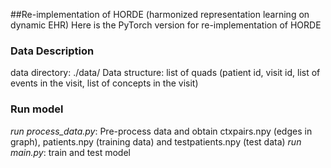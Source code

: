 ##Re-implementation of HORDE (harmonized representation learning on dynamic EHR)
Here is the PyTorch version for re-implementation of HORDE

### Data Description
data directory: ./data/
Data structure: list of quads (patient id, visit id, list of events in the visit, list of concepts in the visit)

### Run model
*run process_data.py*:  Pre-process data and obtain ctxpairs.npy (edges in graph), patients.npy (training data) and testpatients.npy (test data)
*run main.py*: train and test model

